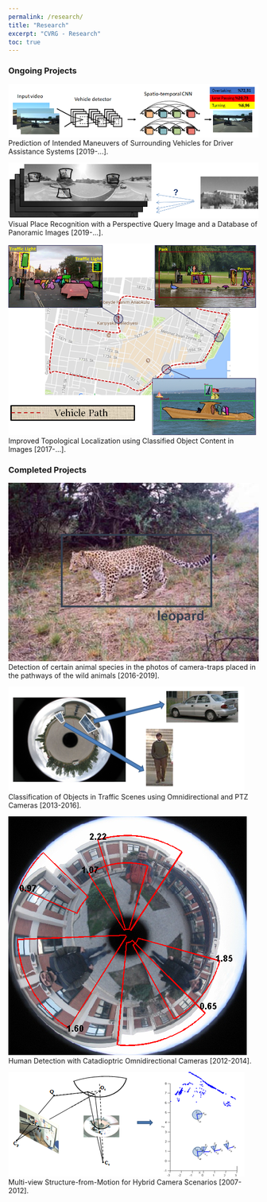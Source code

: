 ```yaml
---
permalink: /research/
title: "Research"
excerpt: "CVRG - Research"
toc: true
---
```


### Ongoing Projects

![](/assets/images/maneuver-prediction.png)  Prediction of Intended Maneuvers of Surrounding Vehicles for Driver Assistance Systems [2019-...].

![](/assets/images/visual-place-recognition.png) Visual Place Recognition with a Perspective Query Image and a Database of Panoramic Images [2019-...].

![](/assets/images/localization.png) Improved Topological Localization using Classified Object Content in Images [2017-...].

### Completed Projects

![](/assets/images/leopard.png) Detection of certain animal species in the photos of camera-traps placed in the pathways of the wild animals [2016-2019].

![](/assets/images/omniHOG.png) Classification of Objects in Traffic Scenes using Omnidirectional and PTZ Cameras [2013-2016].

![](/assets/images/proposed1-clean-thicker.png)  Human Detection with Catadioptric Omnidirectional Cameras [2012-2014].

![](/assets/images/multi-view.png) Multi-view Structure-from-Motion for Hybrid Camera Scenarios [2007-2012].
